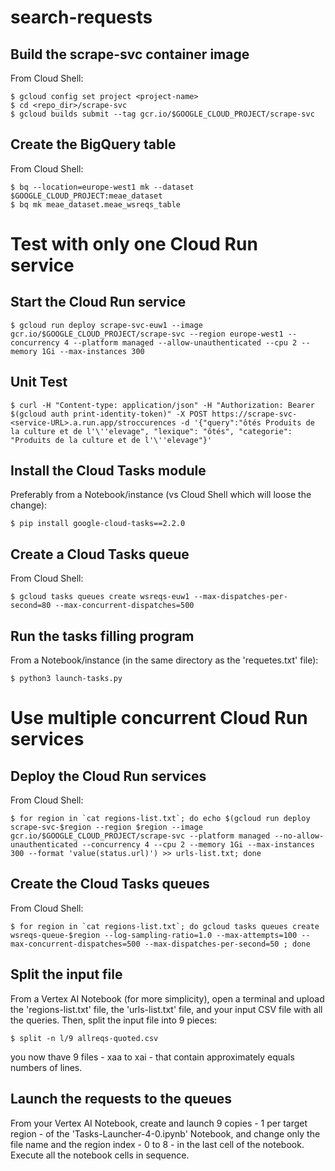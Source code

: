 # search-requests

## Build the scrape-svc container image
From Cloud Shell: 
```
$ gcloud config set project <project-name>  
$ cd <repo_dir>/scrape-svc  
$ gcloud builds submit --tag gcr.io/$GOOGLE_CLOUD_PROJECT/scrape-svc  
```

## Create the BigQuery table
From Cloud Shell:
```
$ bq --location=europe-west1 mk --dataset $GOOGLE_CLOUD_PROJECT:meae_dataset
$ bq mk meae_dataset.meae_wsreqs_table
```

# Test with only one Cloud Run service

## Start the Cloud Run service
```
$ gcloud run deploy scrape-svc-euw1 --image gcr.io/$GOOGLE_CLOUD_PROJECT/scrape-svc --region europe-west1 --concurrency 4 --platform managed --allow-unauthenticated --cpu 2 --memory 1Gi --max-instances 300 
```

## Unit Test
```
$ curl -H "Content-type: application/json" -H "Authorization: Bearer $(gcloud auth print-identity-token)" -X POST https://scrape-svc-<service-URL>.a.run.app/stroccurences -d '{"query":"ôtés Produits de la culture et de l'\''elevage", "lexique": "ôtés", "categorie": "Produits de la culture et de l'\''elevage"}' 
```

## Install the Cloud Tasks module
Preferably from a Notebook/instance (vs Cloud Shell which will loose the change):
```
$ pip install google-cloud-tasks==2.2.0
```

## Create a Cloud Tasks queue
From Cloud Shell:
```
$ gcloud tasks queues create wsreqs-euw1 --max-dispatches-per-second=80 --max-concurrent-dispatches=500
```

## Run the tasks filling program
From a Notebook/instance (in the same directory as the 'requetes.txt' file):
```
$ python3 launch-tasks.py
```

# Use multiple concurrent Cloud Run services

## Deploy the Cloud Run services
From Cloud Shell:
```
$ for region in `cat regions-list.txt`; do echo $(gcloud run deploy scrape-svc-$region --region $region --image gcr.io/$GOOGLE_CLOUD_PROJECT/scrape-svc --platform managed --no-allow-unauthenticated --concurrency 4 --cpu 2 --memory 1Gi --max-instances 300 --format 'value(status.url)') >> urls-list.txt; done
```

## Create the Cloud Tasks queues
From Cloud Shell:
```
$ for region in `cat regions-list.txt`; do gcloud tasks queues create wsreqs-queue-$region --log-sampling-ratio=1.0 --max-attempts=100 --max-concurrent-dispatches=500 --max-dispatches-per-second=50 ; done
```

## Split the input file
From a Vertex AI Notebook (for more simplicity), open a terminal and upload the 'regions-list.txt' file, the 'urls-list.txt' file, and your input CSV file with all the queries.
Then, split the input file into 9 pieces:
```
$ split -n l/9 allreqs-quoted.csv 
```
you now thave 9 files - xaa to xai - that contain approximately equals numbers of lines.

## Launch the requests to the queues
From your Vertex AI Notebook, create and launch 9 copies - 1 per target region - of the 'Tasks-Launcher-4-0.ipynb' Notebook, and change only the file name and the region index - 0 to 8 - in the last cell of the notebook.
Execute all the notebook cells in sequence.
